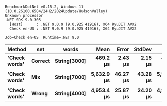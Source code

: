 ```

BenchmarkDotNet v0.15.2, Windows 11 (10.0.26100.6584/24H2/2024Update/HudsonValley)
Unknown processor
.NET SDK 9.0.305
  [Host]      : .NET 9.0.9 (9.0.925.41916), X64 RyuJIT AVX2
  Check en-US : .NET 9.0.9 (9.0.925.41916), X64 RyuJIT AVX2

Job=Check en-US  Runtime=.NET 9.0  

```
| Method        | set     | words        | Mean       | Error    | StdDev   | Min        | Median     | Ratio |
|-------------- |-------- |------------- |-----------:|---------:|---------:|-----------:|-----------:|------:|
| **&#39;Check words&#39;** | **Correct** | **String[3000]** |   **469.2 μs** |  **2.43 μs** |  **2.15 μs** |   **465.2 μs** |   **469.3 μs** |  **1.00** |
|               |         |              |            |          |          |            |            |       |
| **&#39;Check words&#39;** | **Mix**     | **String[7000]** | **5,632.9 μs** | **46.27 μs** | **43.28 μs** | **5,578.2 μs** | **5,631.4 μs** |  **1.00** |
|               |         |              |            |          |          |            |            |       |
| **&#39;Check words&#39;** | **Wrong**   | **String[4000]** | **4,953.4 μs** | **25.87 μs** | **24.20 μs** | **4,909.2 μs** | **4,959.7 μs** |  **1.00** |
